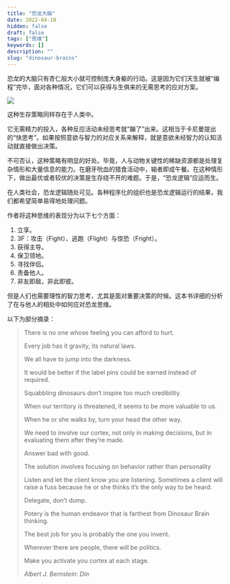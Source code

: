 ```yaml
---
title: "恐龙大脑"
date: 2022-04-10
hidden: false
draft: false
tags: ["思维"]
keywords: []
description: ""
slug: "dinosaur-brains"
---
```


恐龙的大脑只有杏仁般大小就可控制庞大身躯的行动。这是因为它们天生就被“编程”完毕，面对各种情况，它们可以获得与生俱来的无需思考的应对方案。

![](https://image.kaleidoeye.org/dinosaur-brains.jpg)

这种生存策略同样存在于人类中。

它无需精力的投入，各种反应活动未经思考就“蹦了”出来。这相当于卡尼曼提出的“快思考”。如果按照意欲与智力的对应关系来解释，就是意欲未经智力的认知活动就直接做出决策。

不可否认，这种策略有明显的好处。毕竟，人与动物关键性的稀缺资源都是处理复杂情形和大量信息的能力。在磨牙吮血的猎食活动中，输者即成午餐。在这种情形下，做出最优或者较优的决策是生存绕不开的难题。于是，“恐龙逻辑”应运而生。

在人类社会，恐龙逻辑随处可见。各种程序化的组织也是恐龙逻辑运行的结果，我们都希望简单易得地处理问题。

作者将这种思维的表现分为以下七个方面：

1.  立享。
2.  3F：攻击（Fight）、逃跑（Flight）与惊恐（Fright）。
3.  获得主导。
4.  保卫领地。
5.  寻找伴侣。
6.  责备他人。
7.  非友即敌，非此即彼。

但是人们也需要理性的智力思考，尤其是面对重要决策的时候。这本书详细的分析了在与他人的相处中如何应对恐龙思维。

以下为部分摘录：

> There is no one whose feeling you can afford to hurt.
> 
> Every job has it gravity, its natural laws.
> 
> We all have to jump into the darkness.
> 
> It would be better if the label pins could be earned instead of required.
> 
> Squabbling dinosaurs don’t inspire too much credibility.
> 
> When our territory is threatened, it seems to be more valuable to us.
> 
> When he or she walks by, turn your head the other way.
> 
> We need to involve our cortex, not only in making decisions, but in evaluating them after they’re made.
> 
> Answer bad with good.
> 
> The solution involves focusing on behavior rather than personality
> 
> Listen and let the client know you are listening. Sometimes a client will raise a fuss because he or she thinks it’s the only way to be heard.
> 
> Delegate, don’t dump.
> 
> Potery is the human endeavor that is farthest from Dinosaur Brain thinking.
> 
> The best job for you is probably the one you invent.
> 
> Wherever there are people, there will be politics.
> 
> Make you activate you cortex at each stage.
> 
> _Albert J. Bernstein: Din_